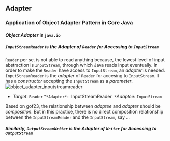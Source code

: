 ## Adapter
### Application of Object Adapter Pattern in Core Java
#### *Object Adapter* in `java.io`
##### `InputStreamReader` is the *Adapter* of `Reader` for Accessing to `InputStream`
`Reader` per se. is not able to read anything because, the lowest level of input abstraction is `InputStream`, through which Java reads input eventually. In order to make the `Reader` have access to `InputStream`, an *adapter* is needed. `InputStreamReader` is the *adapter* of `Reader` for accesing to `InputStream`. It has a *constructor* accepting the `InputStream` as a *parameter*. 
![object_adapter_inputstreamreader](https://user-images.githubusercontent.com/3033388/48624281-ae275b00-e9b4-11e8-9ebe-cdf6db54e844.jpg)

* *Target*: `Reader`
*`*Adapter*: `InputStreamReader`
*`*Adaptee*: `InputStream`

Based on gof23, the relationship between *adaptee* and *adapter* should be *composition*. But in this practice, there is no direct composition relationship between the `InputStreamReader` and the `InputStream`, say ...

##### Similarly, `OutputStreamWriter` is the *Adapter* of `Writer` for Accessing to `OutputStream`



